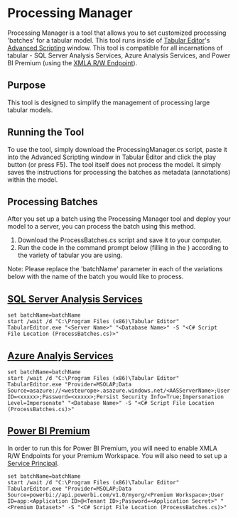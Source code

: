 # Processing Manager

Processing Manager is a tool that allows you to set customized processing 'batches' for a tabular model. This tool runs inside of [Tabular Editor](https://tabulareditor.com/ "Tabular Editor")'s [Advanced Scripting](https://docs.tabulareditor.com/Advanced-Scripting.html "Advanced Scripting") window. This tool is compatible for all incarnations of tabular - SQL Server Analysis Services, Azure Analysis Services, and Power BI Premium (using the [XMLA R/W Endpoint](https://docs.microsoft.com/power-bi/admin/service-premium-connect-tools "XMLA R/W Endpoint")).

## Purpose

This tool is designed to simplify the management of processing large tabular models.

## Running the Tool

To use the tool, simply download the ProcessingManager.cs script, paste it into the Advanced Scripting window in Tabular Editor and click the play button (or press F5). The tool itself does not process the model. It simply saves the instructions for processing the batches as metadata (annotations) within the model.

## Processing Batches

After you set up a batch using the Processing Manager tool and deploy your model to a server, you can process the batch using this method.

1. Download the ProcessBatches.cs script and save it to your computer.
2. Run the code in the command prompt below (filling in the <parameters>) according to the variety of tabular you are using.

Note: Please replace the 'batchName' parameter in each of the variations below with the name of the batch you would like to process.

## [SQL Server Analysis Services](https://docs.microsoft.com/analysis-services/ssas-overview?view=asallproducts-allversions "SQL Server Analysis Services")

    set batchName=batchName
    start /wait /d "C:\Program Files (x86)\Tabular Editor" TabularEditor.exe "<Server Name>" "<Database Name>" -S "<C# Script File Location (ProcessBatches.cs)>"

## [Azure Analyis Services](https://azure.microsoft.com/services/analysis-services/ "Azure Analysis Services")

    set batchName=batchName
    start /wait /d "C:\Program Files (x86)\Tabular Editor" TabularEditor.exe "Provider=MSOLAP;Data Source=asazure://<westeurope>.asazure.windows.net/<AASServerName>;User ID=<xxxxx>;Password=<xxxxx>;Persist Security Info=True;Impersonation Level=Impersonate" "<Database Name>" -S "<C# Script File Location (ProcessBatches.cs)>"

## [Power BI Premium](https://powerbi.microsoft.com/power-bi-premium/ "Power BI Premium")

In order to run this for Power BI Premium, you will need to enable XMLA R/W Endpoints for your Premium Workspace. You will also need to set up a [Service Principal](https://tabulareditor.com/2020/06/02/PBI-SP-Access.html "Service Principal").

    set batchName=batchName
    start /wait /d "C:\Program Files (x86)\Tabular Editor" TabularEditor.exe "Provider=MSOLAP;Data Source=powerbi://api.powerbi.com/v1.0/myorg/<Premium Workspace>;User ID=app:<Application ID>@<Tenant ID>;Password=<Application Secret>" "<Premium Dataset>" -S "<C# Script File Location (ProcessBatches.cs)>" 
    
    
